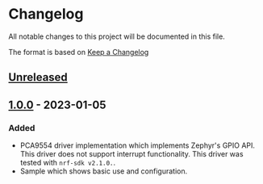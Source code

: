 # Changelog

All notable changes to this project will be documented in this file.

The format is based on [Keep a Changelog](https://keepachangelog.com/en/1.0.0/)

## [Unreleased]

## [1.0.0] - 2023-01-05

### Added

-   PCA9554 driver implementation which implements Zephyr's GPIO API. This driver
    does not support interrupt functionality. This driver was tested with
    `nrf-sdk v2.1.0.`.
-   Sample which shows basic use and configuration.

[Unreleased]: https://github.com/IRNAS/irnas-pca9554-driver/compare/v1.0.0...HEAD

[1.0.0]: https://github.com/IRNAS/irnas-pca9554-driver/compare/6f7a9b66a890d6ea1cd648d72d7a67404892e5f3...v1.0.0
